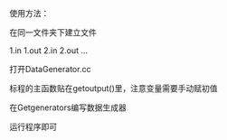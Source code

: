 使用方法：

在同一文件夹下建立文件

1.in 1.out 2.in 2.out ...

打开DataGenerator.cc

标程的主函数贴在getoutput()里，注意变量需要手动赋初值

在Getgenerators编写数据生成器

运行程序即可